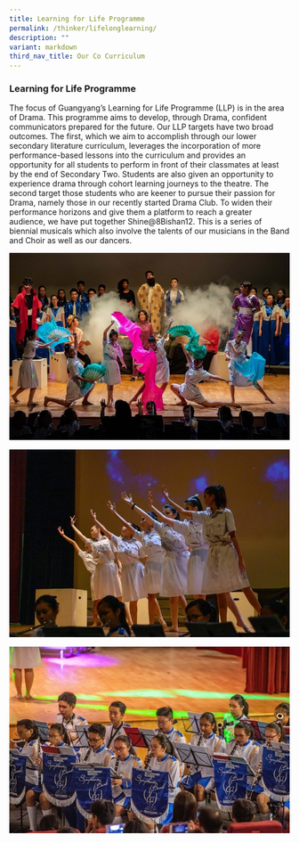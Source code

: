 ```yaml
---
title: Learning for Life Programme
permalink: /thinker/lifelonglearning/
description: ""
variant: markdown
third_nav_title: Our Co Curriculum
---
```

### Learning for Life Programme

The focus of Guangyang’s Learning for Life Programme (LLP) is in the area of Drama. This programme aims to develop, through Drama, confident communicators prepared for the future. Our LLP targets have two broad outcomes. The first, which we aim to accomplish through our lower secondary literature curriculum, leverages the incorporation of more performance-based lessons into the curriculum and provides an opportunity for all students to perform in front of their classmates at least by the end of Secondary Two. Students are also given an opportunity to experience drama through cohort learning journeys to the theatre. The second target those students who are keener to pursue their passion for Drama, namely those in our recently started Drama Club. To widen their performance horizons and give them a platform to reach a greater audience, we have put together Shine@8Bishan12. This is a series of biennial musicals which also involve the talents of our musicians in the Band and Choir as well as our dancers.

![](/images/Student%20Thinker/LLP-1.jpeg)

![](/images/Student%20Thinker/LLP-2.jpeg)

![](/images/Student%20Thinker/LLP-3.jpeg)